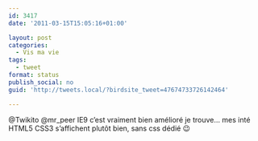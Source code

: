 ```yaml
---
id: 3417
date: '2011-03-15T15:05:16+01:00'

layout: post
categories:
  - Vis ma vie
tags:
  - tweet
format: status
publish_social: no
guid: 'http://tweets.local/?birdsite_tweet=47674733726142464'

---
```


@Twikito @mr\_peer IE9 c’est vraiment bien amélioré je trouve… mes inté HTML5 CSS3 s’affichent plutôt bien, sans css dédié 😉